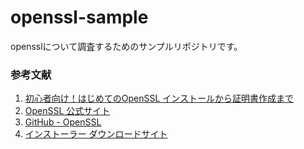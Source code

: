 # openssl-sample
opensslについて調査するためのサンプルリポジトリです。

### 参考文献
1. [初心者向け！はじめてのOpenSSL インストールから証明書作成まで](https://envader.plus/article/390#2.%20%E7%92%B0%E5%A2%83%E6%A7%8B%E7%AF%89)
2. [OpenSSL 公式サイト](https://openssl.org/)
3. [GitHub - OpenSSL](https://github.com/openssl/openssl/tree/master)
4. [インストーラー ダウンロードサイト](https://slproweb.com/products/Win32OpenSSL.html)
